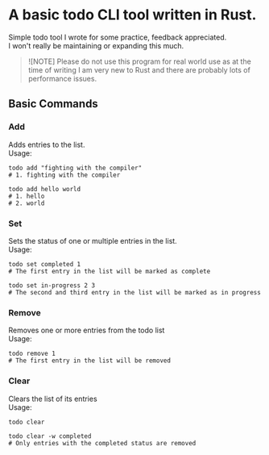 # A basic todo CLI tool written in Rust.

Simple todo tool I wrote for some practice, feedback appreciated.
<br>
I won't really be maintaining or expanding this much.

>![NOTE]
> Please do not use this program for real world use as at the time of writing I am
> very new to Rust and there are probably lots of performance issues.

## Basic Commands
### Add
Adds entries to the list.
<br>
Usage:
```shell
todo add "fighting with the compiler"
# 1. fighting with the compiler
```
```shell
todo add hello world
# 1. hello
# 2. world
```

### Set
Sets the status of one or multiple entries in the list.
<br>
Usage:
```shell
todo set completed 1
# The first entry in the list will be marked as complete 
```
```shell
todo set in-progress 2 3
# The second and third entry in the list will be marked as in progress 
```

### Remove
Removes one or more entries from the todo list
<br>
Usage:
```shell
todo remove 1
# The first entry in the list will be removed
```

### Clear
Clears the list of its entries
<br>
Usage:
```shell
todo clear
```
```shell
todo clear -w completed
# Only entries with the completed status are removed
```
